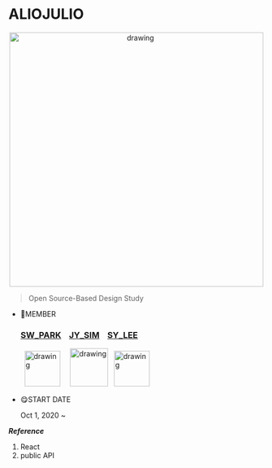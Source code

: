 # ALIOJULIO

<p align="center"> <img src="https://github.com/Jiyooung/Allyeojullio/blob/main/image/ALIOJULIO.jpg" alt="drawing" width="500"/>

> Open Source-Based Design Study


- 🥰MEMBER

    ### [SW_PARK](https://github.com/Seulwoo)&nbsp;&nbsp;&nbsp;&nbsp;[JY_SIM](https://github.com/Jiyooung)&nbsp;&nbsp;&nbsp;&nbsp;[SY_LEE](https://github.com/youn16) </br>
    &nbsp;&nbsp;<img src="https://user-images.githubusercontent.com/54494532/94995958-b1458780-05dc-11eb-98d6-7ac5191925de.png" alt="drawing" width="70"/>&nbsp;&nbsp;&nbsp;&nbsp;&nbsp;<img src="https://user-images.githubusercontent.com/54494532/94995968-bc001c80-05dc-11eb-9081-b679b913eb46.png" alt="drawing" width="75"/>&nbsp;&nbsp;&nbsp;<img src="https://user-images.githubusercontent.com/54494532/94995979-ca4e3880-05dc-11eb-8681-b6e13217e6b0.png" alt="drawing" width="70"/>
    
- 😋START DATE

    Oct 1, 2020 ~

***Reference***<br>
   1. React
   2. public API
